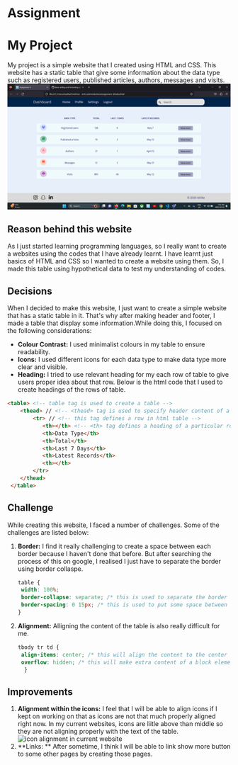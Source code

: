 # Assignment 
# My Project
My project is a simple website that I created using HTML and CSS. This website has a static table that give some information about the data type such as registered users, published articles, authors, messages and visits. 
![My current website]( https://github.com/CodebyIshika/assignment/blob/main/Screenshot%20.png )
## Reason behind this website
As I just started learning programming languages, so I really want to create a websites using the codes that I have already learnt. I have learnt just basics of HTML and CSS so I wanted to create a website using them. So, I made this table using hypothetical data to test my understanding of codes.
## Decisions
When I decided to make this website, I just want to create a simple website that has a static table in it. That's why after making header and footer, I made a table that display some information.While doing this, I focused on the following considerations:
- **Colour Contrast:** I used minimalist colours in my table to ensure readability.
- **Icons:** I used different icons for each data type to make data type more clear and visible.
- **Heading:** I tried to use relevant heading for my each row of table to give users proper idea about that row. Below is the html code that I used to create headings of the rows of table.
``` html
<table> <!-- table tag is used to create a table -->
    <thead> // <!-- <thead> tag is used to specify header content of a table -->
        <tr> // <!-- this tag defines a row in html table -->
           <th></th> <!-- <th> tag defines a heading of a particular row -->
           <th>Data Type</th>
           <th>Total</th>
           <th>Last 7 Days</th>
           <th>Latest Records</th>
           <th></th>
        </tr>
    </thead>            
 </table>
```
## Challenge
While creating this website, I faced a number of challenges. Some of the challenges are listed below:
1. **Border:** I find it really challenging to create a space between each border because I haven't done that before. But after searching the process of this on google, I realised I just have to separate the border using border collaspe.
     ```css
     table {
      width: 100%;
      border-collapse: separate; /* this is used to separate the border */
      border-spacing: 0 15px; /* this is used to put some space between each border */
     }
      ```
2. **Alignment:** Alligning the content of the table is also really difficult for me.
   ```css
   tbody tr td {
    align-items: center; /* this will align the content to the center of the row cell */
    overflow: hidden; /* this will make extra content of a block element invisible */
     }
   ```
## Improvements
1. **Alignment within the icons:** I feel that I will be able to align icons if I kept on working on that as icons are not that much properly aligned right now. In my current websites, icons are liitle above than middle so they are not aligning properly with the text of the table.
![ icon alignment in current website ]( )
3. **Links: ** After sometime, I think I will be able to link show more button to some other pages by creating those pages. 


